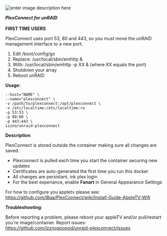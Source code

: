 ![enter image description here](https://camo.githubusercontent.com/3e9ba499fd311db91f02459bf0ff507620ca04b9/68747470733a2f2f662e636c6f75642e6769746875622e636f6d2f6173736574732f353530343239382f313231373733342f61326333643331362d323661652d313165332d396235322d3932373738343765326230642e706e67)

***PlexConnect for unRAID*** \
 \
**FIRST TIME USERS**

PlexConnect uses port 53, 80 and 443, so you must move the unRAID management interface to a new port.

1. Edit /boot/config/go
2. Replace: /usr/local/sbin/emhttp &
3. With: /usr/local/sbin/emhttp -p XX & (where XX equals the port)
4. Shutdown your array
5. Reboot unRAID

**Usage:**

```docker run -d \
--host="NAME" \
--name="plexconnect" \
-v /path/to/plexconnect:/opt/plexconnect \
-v /etc/localtime:/etc/localtime:ro 
-p 53:53 \
-p 80:80 \
-p 443:443 \
izzno/unraid-plexconnect
```

**Description**

PlexConnect is stored outside the container making sure all changes are saved.

* Plexconnect is pulled each time you start the container securing new updates
* Certificates are auto-generated the first time you run this docker
* All changes are persistant, ink plex login
* For the best experiance, enable **Fanart** in General Appearance Settings

For how to configure you appletv please see:
https://github.com/iBaa/PlexConnect/wiki/Install-Guide-AppleTV-Wifi

**Troubleshooting**:

Before reporting a problem, please reboot your appleTV and/or pull/restart you're image/container.
Report issues: https://github.com/izznogooood/unraid-plexconnect/issues